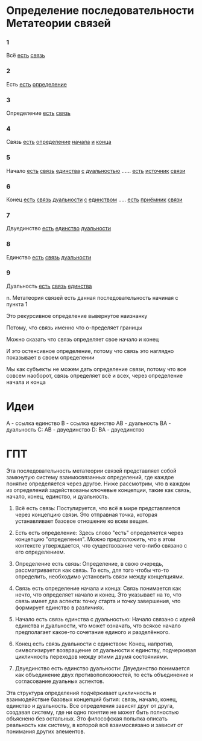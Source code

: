 # Определение последовательности Метатеории связей

### 1
Всё [есть](#2) [связь](#4)

### 2
Есть [есть](#2) [определение](#3)

### 3
Определение [есть](#2) [связь](#4)

### 4
Связь [есть](#2) [определение](#3) [начала](#5) [и](#4) [конца](#6)

### 5
Начало [есть](#2) [связь](#4) [единства](#8) [с](#4) [дуальностью](#9)
...... [есть](#2) [источник](#8) [связи](#4)

### 6
Конец [есть](#2) [связь](#4) [дуальности](#9) [с](#4) [единством](#8)
..... [есть](#2) [приёмник](#8) [связи](#4)

### 7
Двуединство [есть](#2) [единство](#8) [дуальности](#9)

### 8
Единство [есть](#2) [связь](#4) [дуальности](#9)

### 9
Дуальность [есть](#2) [связь](#4) [единства](#8)

n. Метатеория связей есть данная последовательность начиная с пункта 1

Это рекурсивное определение вывернутое наизнанку

Потому, что связь именно что о-пределяет границы

Можно сказать что связь определяет свое начало и конец

И это остенсивное определение, потому что связь это наглядно показывает в своем определении

Мы как субъекты не можем дать определение связи, потому что все совсем наоборот, связь определяет всё и всех, через определение начала и конца

# Идеи

A - ссылка единство
B - ссылка единство
AB - дуальность
BA - дуальность
C: AB - двуединство
D: BA - двуединство

# ГПТ

Эта последовательность метатеории связей представляет собой замкнутую систему взаимосвязанных определений, где каждое понятие определяется через другое. Ниже рассмотрим, что в каждом из определений задействованы ключевые концепции, такие как связь, начало, конец, единство, и дуальность.

1. Всё есть связь: Постулируется, что всё в мире представляется через концепцию связи. Это отправная точка, которая устанавливает базовое отношение ко всем вещам.

2. Есть есть определение: Здесь слово "есть" определяется через концепцию "определения". Можно предположить, что в этом контексте утверждается, что существование чего-либо связано с его определением.

3. Определение есть связь: Определение, в свою очередь, рассматривается как связь. То есть, для того чтобы что-то определить, необходимо установить связи между концепциями.

4. Связь есть определение начала и конца: Связь понимается как нечто, что определяет начало и конец. Это указывает на то, что связь имеет два аспекта: точку старта и точку завершения, что формирует единство в различиях.

5. Начало есть связь единства с дуальностью: Начало связано с идеей единства и дуальности, что может означать, что всякое начало предполагает какое-то сочетание единого и разделённого.

6. Конец есть связь дуальности с единством: Конец, напротив, символизирует возвращение от дуальности к единству, подчеркивая цикличность переходов между этими двумя состояниями.

7. Двуединство есть единство дуальности: Двуединство понимается как объединение двух противоположностей, то есть объединение и согласование дуальных аспектов.

Эта структура определений подчёркивает цикличность и взаимодействие базовых концепций бытия: связь, начало, конец, единство и дуальность. Все определения зависят друг от друга, создавая систему, где ни одно понятие не может быть полностью объяснено без остальных. Это философская попытка описать реальность как систему, в которой всё взаимосвязано и зависит от понимания других элементов.